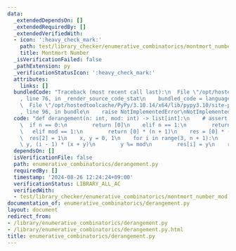 ```yaml
---
data:
  _extendedDependsOn: []
  _extendedRequiredBy: []
  _extendedVerifiedWith:
  - icon: ':heavy_check_mark:'
    path: test/library_checker/enumerative_combinatorics/montmort_number_mod.test.py
    title: Montmort Number
  _isVerificationFailed: false
  _pathExtension: py
  _verificationStatusIcon: ':heavy_check_mark:'
  attributes:
    links: []
  bundledCode: "Traceback (most recent call last):\n  File \"/opt/hostedtoolcache/PyPy/3.10.14/x64/lib/pypy3.10/site-packages/onlinejudge_verify/documentation/build.py\"\
    , line 76, in _render_source_code_stat\n    bundled_code = language.bundle(\n\
    \  File \"/opt/hostedtoolcache/PyPy/3.10.14/x64/lib/pypy3.10/site-packages/onlinejudge_verify/languages/python.py\"\
    , line 96, in bundle\n    raise NotImplementedError\nNotImplementedError\n"
  code: "def derangement(n: int, mod: int) -> list[int]:\n    # assert n >= 0\n  \
    \  if n == 0:\n        return [0]\n    elif n == 1:\n        return [0, 0]\n \
    \   elif mod == 1:\n        return [0] * (n + 1)\n    res = [0] * (n + 1)\n  \
    \  res[2] = 1\n    x, y = 0, 1\n    for i in range(3, n + 1):\n        x, y =\
    \ y, (i - 1) * (x + y)\n        y %= mod\n        res[i] = y\n    return res\n"
  dependsOn: []
  isVerificationFile: false
  path: enumerative_combinatorics/derangement.py
  requiredBy: []
  timestamp: '2024-08-26 12:24:24+09:00'
  verificationStatus: LIBRARY_ALL_AC
  verifiedWith:
  - test/library_checker/enumerative_combinatorics/montmort_number_mod.test.py
documentation_of: enumerative_combinatorics/derangement.py
layout: document
redirect_from:
- /library/enumerative_combinatorics/derangement.py
- /library/enumerative_combinatorics/derangement.py.html
title: enumerative_combinatorics/derangement.py
---
```

